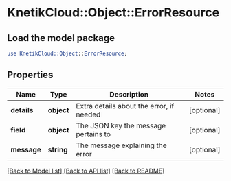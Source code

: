 # KnetikCloud::Object::ErrorResource

## Load the model package
```perl
use KnetikCloud::Object::ErrorResource;
```

## Properties
Name | Type | Description | Notes
------------ | ------------- | ------------- | -------------
**details** | **object** | Extra details about the error, if needed | [optional] 
**field** | **object** | The JSON key the message pertains to | [optional] 
**message** | **string** | The message explaining the error | [optional] 

[[Back to Model list]](../README.md#documentation-for-models) [[Back to API list]](../README.md#documentation-for-api-endpoints) [[Back to README]](../README.md)


